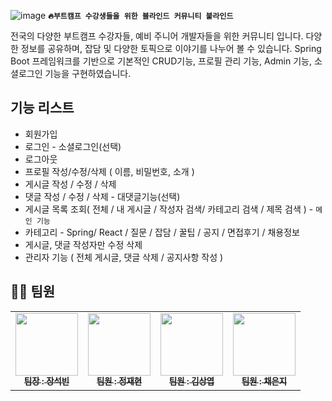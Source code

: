 ![image](https://github.com/ChiliChili-97/Bootlind/assets/53809248/badf02fe-152f-4968-b9fe-265bd30faa1a)
 **`🔥부트캠프 수강생들을 위한 블라인드 커뮤니티 붙라인드`**

전국의 다양한 부트캠프 수강자들, 예비 주니어 개발자들을 위한 커뮤니티 입니다.
다양한 정보를 공유하며, 잡담 및 다양한 토픽으로 이야기를 나누어 볼 수 있습니다.
Spring Boot 프레임워크를 기반으로 기본적인 CRUD기능, 프로필 관리 기능, Admin 기능,
소셜로그인 기능을 구현하였습니다.

## 기능 리스트

- 회원가입
- 로그인 - 소셜로그인(선택)
- 로그아웃
- 프로필 작성/수정/삭제 ( 이름, 비밀번호, 소개 )
- 게시글 작성 / 수정 / 삭제
- 댓글 작성 / 수정 / 삭제 - 대댓글기능(선택)
- 게시글 목록 조회( 전체 / 내 게시글 / 작성자 검색/ 카테고리 검색 / 제목 검색 ) - `메인 기능`
- 카테고리 - Spring/ React / 질문 / 잡담 / 꿀팁 / 공지 / 면접후기 / 채용정보
- 게시글, 댓글 작성자만 수정 삭제
- 관리자 기능 ( 전체 게시글, 댓글 삭제 / 공지사항 작성 )

## 👩‍💻 팀원
<table>
  <tbody>
    <tr>
      <td align="center"><a href="https://github.com/chilichili-97"><img src="https://avatars.githubusercontent.com/u/71073365?v=4"width=100px;" alt=""/><br /><sub><b>팀장 : 장석빈 </b></sub></a><br /></td>
      <td align="center"><a href="https://github.com/pastjung"><img src="https://avatars.githubusercontent.com/u/87860163?v=4" width="100px;" alt=""/><br /><sub><b>팀원 : 정재현 </b></sub></a><br /></td>
      <td align="center"><a href="https://github.com/KIM-TABLE-NEXT"><img src="https://avatars.githubusercontent.com/u/54929479?v=4" width="100px;" alt=""/><br /><sub><b> 팀원 : 김상엽 </b></sub></a><br /></td>
      <td align="center"><a href="https://github.com/eondi"><img src="https://avatars.githubusercontent.com/u/87860163?v=4" width="100px;" alt=""/><br /><sub><b> 팀원 : 채은지</b></sub></a><br /></td>
    </tr>
  </tbody>
</table>
